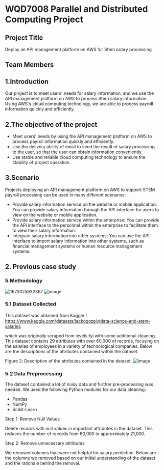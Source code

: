 # WQD7008 Parallel and Distributed Computing Project 
## Project Title  
Deploy an API management platform on AWS for Stem salary processing
## Team Members
## 1.Introduction
Our project is to meet users' needs for salary information, and we use the API management platform on AWS to process Stem salary information. Using AWS's cloud computing technology, we are able to process payroll information quickly and efficiently.
## 2.The objective of the project
+	Meet users' needs by using the API management platform on AWS to process payroll information quickly and efficiently.
+	Use the delivery ability of email to send the result of salary processing to the user, so that the user can obtain information conveniently.
+ Use stable and reliable cloud computing technology to ensure the stability of project operation.
## 3.Scenario
Projects deploying an API management platform on AWS to support STEM payroll processing can be used in many different scenarios:
+ Provide salary information service on the website or mobile application: You can provide salary information through the API interface for users to view on the website or mobile application.
+	Provide salary information service within the enterprise: You can provide the API interface to the personnel within the enterprise to facilitate them to view their salary information.
+	Integrate salary information into other systems: You can use the API interface to import salary information into other systems, such as financial management systems or human resource management systems.
## 2. Previous case study
### 5.Methodology
![1673025932367](https://user-images.githubusercontent.com/102680739/211156266-cbecc503-5268-4194-9303-2bbf4021eee5.png)
![image](https://user-images.githubusercontent.com/102680739/211156273-aa60eeff-eb61-4d95-be0f-669f892bd618.png)
### 5.1 Dataset Collected
This dataset was obtained from Kaggle：https://www.kaggle.com/datasets/jackogozaly/data-science-and-stem-salaries

which was originally scraped from levels.fyi with some additional cleaning. This dataset contains 29 attributes with over 60,000 of records, focusing on the salaries of employees in a variety of technological companies. Below are the descriptions of the attributes contained within the dataset.

Figure 2: Description of the attributes contained in the dataset.
![image](https://user-images.githubusercontent.com/102680739/211156539-639d6dcb-6b58-44b0-b5a3-2b028faa866f.png)
### 5.2 Data Preprocessing
The dataset contained a lot of noisy data and further pre-processing was needed. We used the following Python modules for our data cleaning:

+	Pandas
+	NumPy
+	Scikit-Learn

Step 1: Remove Null Values

Delete records with null values in important attributes in the dataset. This reduces the number of records from 60,000 to approximately 21,000.

Step 2: Remove unnecessary attributes

We removed columns that were not helpful for salary prediction. Below are the columns we removed based on our initial understanding of the dataset and the rationale behind the removal.


